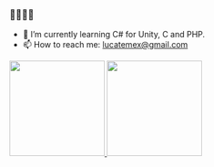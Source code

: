 ### 👋👋👋👋


- 🌱 I’m currently learning C# for Unity, C and PHP.
- 📫 How to reach me: lucatemex@gmail.com

<div>
   <a href="github.com/lucatemex">
     <img height= "167em" src="https://github-readme-stats.vercel.app/api?username=lucatemex&show_icons=true&theme=moltack"/>
     <img height= "167em" src="https://github-readme-stats.vercel.app/api/top-langs/?username=lucatemex&layout=compact&theme=moltack"/>
     </div>
  



